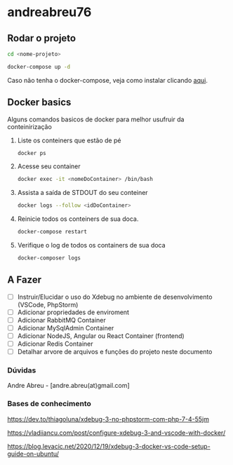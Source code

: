 # andreabreu76

## Rodar o projeto

```bash
cd <nome-projeto>
```

```bash
docker-compose up -d
```

Caso não tenha o docker-compose, veja como instalar clicando [aqui](https://docs.docker.com/compose/install/).

## Docker basics

Alguns comandos basicos de docker para melhor usufruir da conteinirização

1. Liste os conteiners que estão de pé

   ```bash
   docker ps
   ```

2. Acesse seu container

   ```bash
   docker exec -it <nomeDoContainer> /bin/bash
   ```

3. Assista a saída de STDOUT do seu conteiner

   ```bash
   docker logs --follow <idDoContainer>
   ```

4. Reinicie todos os conteiners de sua doca.

   ```bash
   docker-compose restart
   ```

5. Verifique o log de todos os containers de sua doca

   ```bash
   docker-composer logs
   ```

## A Fazer

- [ ] Instruir/Elucidar o uso do Xdebug no ambiente de desenvolvimento (VSCode, PhpStorm)
- [ ] Adicionar propriedades de enviroment
- [ ] Adicionar RabbitMQ Container
- [ ] Adicionar MySqlAdmin Container
- [ ] Adicionar NodeJS, Angular ou React Container (frontend)
- [ ] Adicionar Redis Container
- [ ] Detalhar arvore de arquivos e funções do projeto neste documento

### Dúvidas

Andre Abreu - [andre.abreu(at)gmail.com]

### Bases de conhecimento

<https://dev.to/thiagoluna/xdebug-3-no-phpstorm-com-php-7-4-55jm>

<https://vladiiancu.com/post/configure-xdebug-3-and-vscode-with-docker/>

<https://blog.levacic.net/2020/12/19/xdebug-3-docker-vs-code-setup-guide-on-ubuntu/>

